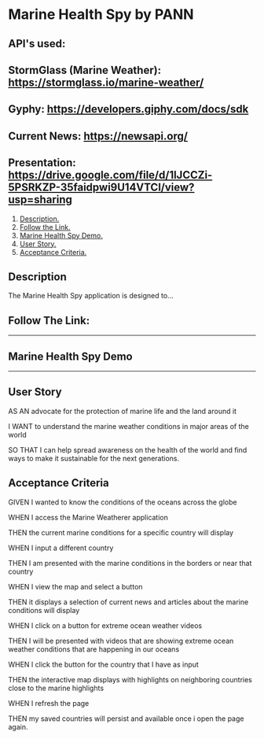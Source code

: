 # Marine Health Spy by PANN

## API's used: 
## StormGlass (Marine Weather): https://stormglass.io/marine-weather/
## Gyphy: https://developers.giphy.com/docs/sdk
## Current News: https://newsapi.org/

## Presentation: https://drive.google.com/file/d/1lJCCZi-5PSRKZP-35faidpwi9U14VTCl/view?usp=sharing

1. [ Description. ](#desc)
2. [ Follow the Link. ](#urlz)
3. [ Marine Health Spy Demo. ](#demo)
4. [ User Story. ](#story)
5. [ Acceptance Criteria. ](#ac)

<a name="desc"></a>
## Description

The Marine Health Spy application is designed to...

<a name="urlz"></a>
## Follow The Link:

*****************

<a name="demo"></a>
## Marine Health Spy Demo

*****************

<a name="story"></a>
## User Story
AS AN advocate for the protection of marine life and the land around it

I WANT to understand the marine weather conditions in major areas of the world

SO THAT I can help spread awareness on the health of the world and find ways to make it sustainable for the next generations.



<a name="ac"></a>
## Acceptance Criteria

GIVEN I wanted to know the conditions of the oceans across the globe

WHEN I access the Marine Weatherer application

THEN the current marine conditions for a specific country will display

WHEN I input a different country

THEN I am presented with the marine conditions in the borders or near that country

WHEN I view the map and select a button 

THEN it displays a selection of current news and articles about the marine conditions will display

WHEN I click on a button for extreme ocean weather videos 

THEN I will be presented with videos that are showing extreme ocean weather conditions that are happening in our oceans

WHEN I click the button for the country that I have as input 

THEN the interactive map displays with highlights on neighboring countries close to the marine highlights

WHEN I refresh the page

THEN my saved countries will persist and available once i open the page again. 
